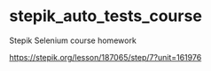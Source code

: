 # stepik_auto_tests_course
Stepik Selenium course homework

https://stepik.org/lesson/187065/step/7?unit=161976